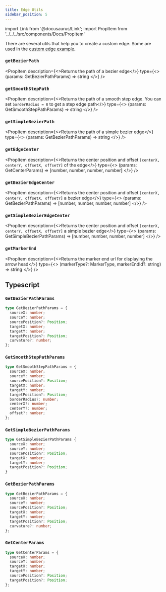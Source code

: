```yaml
---
title: Edge Utils
sidebar_position: 5
---
```


import Link from '@docusaurus/Link';
import PropItem from '../../../src/components/Docs/PropItem'

There are several utils that help you to create a custom edge. Some are used in the [custom edge example](/docs/examples/edges/custom-edge).

### `getBezierPath`

<PropItem description={<>Returns the path of a bezier edge</>} type={<>
(params: <Link to="#getbezierpathparams">GetBezierPathParams</Link>) => string
</>} />

### `getSmoothStepPath`

<PropItem description={<>Returns the path of a smooth step edge. You can set <code>borderRadius = 0</code> to get a step edge path</>} type={<>
(params: <Link to="#getsmoothsteppathparams">GetSmoothStepPathParams</Link>) => string
</>} />

### `getSimpleBezierPath`

<PropItem description={<>Returns the path of a simple bezier edge</>} type={<>
(params: <Link to="#getbezierpathparams">GetBezierPathParams</Link>) => string
</>} />

### `getEdgeCenter`

<PropItem description={<>Returns the center position and offset <code>[centerX, centerY, offsetX, offsetY]</code> of the edge</>} type={<>
(params: <Link to="#getcenterparams">GetCenterParams</Link>) => [number, number, number, number]
</>} />

### `getBezierEdgeCenter`

<PropItem description={<>Returns the center position and offset <code>[centerX, centerY, offsetX, offsetY]</code> a bezier edge</>} type={<>
(params: <Link to="#getbezierpathparams">GetBezierPathParams</Link>) => [number, number, number, number]
</>} />

### `getSimpleBezierEdgeCenter`

<PropItem description={<>Returns the center position and offset <code>[centerX, centerY, offsetX, offsetY]</code> a simple bezier edge</>} type={<>
(params: <Link to="#getsimplebezierpathparams">GetSimpleBezierPathParams</Link>) => [number, number, number, number]
</>} />

### `getMarkerEnd`

<PropItem description={<>Returns the marker end url for displaying the arrow head</>} type={<>
(markerType?: <Link to="/docs/api/edges/edge-options/#markertype">MarkerType</Link>, markerEndId?: string) => string
</>} />

## Typescript

### `GetBezierPathParams`

```ts
type GetBezierPathParams = {
  sourceX: number;
  sourceY: number;
  sourcePosition?: Position;
  targetX: number;
  targetY: number;
  targetPosition?: Position;
  curvature?: number;
};
```

### `GetSmoothStepPathParams`

```ts
type GetSmoothStepPathParams = {
  sourceX: number;
  sourceY: number;
  sourcePosition?: Position;
  targetX: number;
  targetY: number;
  targetPosition?: Position;
  borderRadius?: number;
  centerX?: number;
  centerY?: number;
  offset?: number;
};
```

### `GetSimpleBezierPathParams`

```ts
type GetSimpleBezierPathParams {
  sourceX: number;
  sourceY: number;
  sourcePosition?: Position;
  targetX: number;
  targetY: number;
  targetPosition?: Position;
}
```

### `GetBezierPathParams`

```ts
type GetBezierPathParams = {
  sourceX: number;
  sourceY: number;
  sourcePosition?: Position;
  targetX: number;
  targetY: number;
  targetPosition?: Position;
  curvature?: number;
};
```

### `GetCenterParams`

```ts
type GetCenterParams = {
  sourceX: number;
  sourceY: number;
  targetX: number;
  targetY: number;
  sourcePosition?: Position;
  targetPosition?: Position;
};
```
